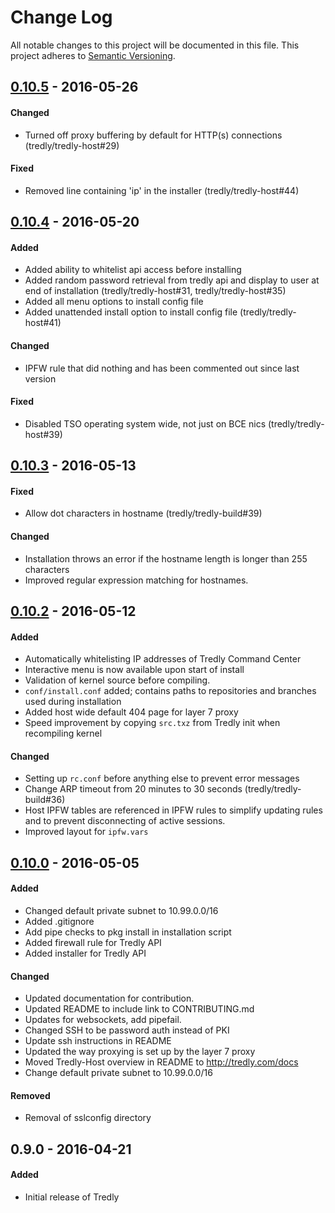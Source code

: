 # Change Log
All notable changes to this project will be documented in this file.
This project adheres to [Semantic Versioning](http://semver.org/).

## [0.10.5] - 2016-05-26
#### Changed
- Turned off proxy buffering by default for HTTP(s) connections (tredly/tredly-host#29)

#### Fixed
- Removed line containing 'ip' in the installer (tredly/tredly-host#44)

## [0.10.4] - 2016-05-20
#### Added
- Added ability to whitelist api access before installing
- Added random password retrieval from tredly api and display to user at end of installation (tredly/tredly-host#31, tredly/tredly-host#35)
- Added all menu options to install config file
- Added unattended install option to install config file (tredly/tredly-host#41)

#### Changed
- IPFW rule that did nothing and has been commented out since last version

#### Fixed
- Disabled TSO operating system wide, not just on BCE nics (tredly/tredly-host#39)

## [0.10.3] - 2016-05-13
#### Fixed
- Allow dot characters in hostname (tredly/tredly-build#39)

#### Changed
- Installation throws an error if the hostname length is longer than 255 characters
- Improved regular expression matching for hostnames.

## [0.10.2] - 2016-05-12
#### Added
- Automatically whitelisting IP addresses of Tredly Command Center
- Interactive menu is now available upon start of install
- Validation of kernel source before compiling.
- `conf/install.conf` added; contains paths to repositories and branches used during installation
- Added host wide default 404 page for layer 7 proxy
- Speed improvement by copying `src.txz` from Tredly init when recompiling kernel

#### Changed
- Setting up `rc.conf` before anything else to prevent error messages
- Change ARP timeout from 20 minutes to 30 seconds (tredly/tredly-build#36)
- Host IPFW tables are referenced in IPFW rules to simplify updating rules and to prevent disconnecting of active sessions.
- Improved layout for `ipfw.vars`

## [0.10.0] - 2016-05-05
#### Added
- Changed default private subnet to 10.99.0.0/16
- Added .gitignore
- Add pipe checks to pkg install in installation script
- Added firewall rule for Tredly API
- Added installer for Tredly API

#### Changed
- Updated documentation for contribution.
- Updated README to include link to CONTRIBUTING.md
- Updates for websockets, add pipefail.
- Changed SSH to be password auth instead of PKI
- Update ssh instructions in README
- Updated the way proxying is set up by the layer 7 proxy
- Moved Tredly-Host overview in README to http://tredly.com/docs
- Change default private subnet to 10.99.0.0/16

#### Removed
- Removal of sslconfig directory

## 0.9.0 - 2016-04-21
#### Added
- Initial release of Tredly

[0.10.5]: https://github.com/tredly/tredly-host/compare/v0.10.4...v0.10.5
[0.10.4]: https://github.com/tredly/tredly-host/compare/v0.10.3...v0.10.4
[0.10.3]: https://github.com/tredly/tredly-host/compare/v0.10.2...v0.10.3
[0.10.2]: https://github.com/tredly/tredly-host/compare/v0.10.0...v0.10.2
[0.10.0]: https://github.com/tredly/tredly-host/compare/v0.9.0...v0.10.0
